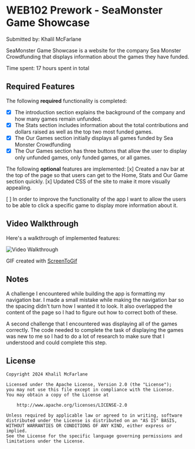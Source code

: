 # WEB102 Prework - SeaMonster Game Showcase

Submitted by: Khalil McFarlane

SeaMonster Game Showcase is a website for the company Sea Monster Crowdfunding that displays information about the games they have funded.

Time spent: 17 hours spent in total

## Required Features

The following **required** functionality is completed:

* [x] The introduction section explains the background of the company and how many games remain unfunded.
* [x] The Stats section includes information about the total contributions and dollars raised as well as the top two most funded games.
* [x] The Our Games section initially displays all games funded by Sea Monster Crowdfunding
* [x] The Our Games section has three buttons that allow the user to display only unfunded games, only funded games, or all games.

The following **optional** features are implemented:
[x] Created a nav bar at the top of the page so that users can get to the Home, Stats and Our Game section quickly.
[x] Updated CSS of the site to make it more visually appealing.


 [ ] In order to improve the functionality of the app I want to allow the users to be able to click a specific game to display more information about it.

## Video Walkthrough

Here's a walkthrough of implemented features:

<img src='https://imgur.com/a/IO9AflG' title='Prework' width='' alt='Video Walkthrough' />

GIF created with [ScreenToGif](https://www.screentogif.com/)  

## Notes

A challenge I encountered while building the app is formatting my navigation bar. I made a small mistake while making the navigation bar so the spacing didn't turn how I wanted it to look. It also overlapped the content of the page so I had to figure out how to correct both of these.

A second challenge that I encountered was displaying all of the games correctly. The code needed to complete the task of displaying the games was new to me so I had to do a lot of research to make sure that I understood and could complete this step.

## License

    Copyright 2024 Khalil McFarlane

    Licensed under the Apache License, Version 2.0 (the "License");
    you may not use this file except in compliance with the License.
    You may obtain a copy of the License at

        http://www.apache.org/licenses/LICENSE-2.0

    Unless required by applicable law or agreed to in writing, software
    distributed under the License is distributed on an "AS IS" BASIS,
    WITHOUT WARRANTIES OR CONDITIONS OF ANY KIND, either express or implied.
    See the License for the specific language governing permissions and
    limitations under the License.
